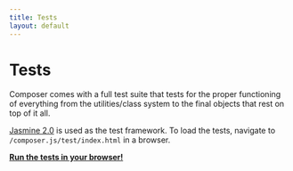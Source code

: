 ```yaml
---
title: Tests
layout: default
---
```


# Tests

Composer comes with a full test suite that tests for the proper functioning of
everything from the utilities/class system to the final objects that rest on top
of it all.

[Jasmine 2.0](http://jasmine.github.io/2.0/introduction.html) is used as the
test framework. To load the tests, navigate to `/composer.js/test/index.html` in a
browser.

<div>
    <strong>
        <a href="/composer.js/test"target="_blank">Run the tests in your browser!</a>
    </strong>
</div>

